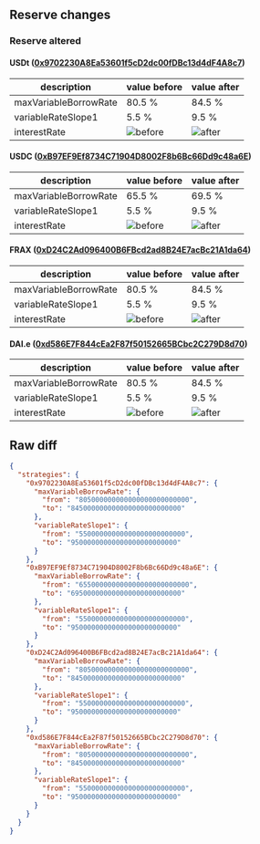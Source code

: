 ## Reserve changes

### Reserve altered

#### USDt ([0x9702230A8Ea53601f5cD2dc00fDBc13d4dF4A8c7](https://snowtrace.io/address/0x9702230A8Ea53601f5cD2dc00fDBc13d4dF4A8c7))

| description | value before | value after |
| --- | --- | --- |
| maxVariableBorrowRate | 80.5 % | 84.5 % |
| variableRateSlope1 | 5.5 % | 9.5 % |
| interestRate | ![before](https://dash.onaave.com/api/static?variableRateSlope1=55000000000000000000000000&variableRateSlope2=750000000000000000000000000&optimalUsageRatio=900000000000000000000000000&baseVariableBorrowRate=0&maxVariableBorrowRate=805000000000000000000000000) | ![after](https://dash.onaave.com/api/static?variableRateSlope1=95000000000000000000000000&variableRateSlope2=750000000000000000000000000&optimalUsageRatio=900000000000000000000000000&baseVariableBorrowRate=0&maxVariableBorrowRate=845000000000000000000000000) |

#### USDC ([0xB97EF9Ef8734C71904D8002F8b6Bc66Dd9c48a6E](https://snowtrace.io/address/0xB97EF9Ef8734C71904D8002F8b6Bc66Dd9c48a6E))

| description | value before | value after |
| --- | --- | --- |
| maxVariableBorrowRate | 65.5 % | 69.5 % |
| variableRateSlope1 | 5.5 % | 9.5 % |
| interestRate | ![before](https://dash.onaave.com/api/static?variableRateSlope1=55000000000000000000000000&variableRateSlope2=600000000000000000000000000&optimalUsageRatio=900000000000000000000000000&baseVariableBorrowRate=0&maxVariableBorrowRate=655000000000000000000000000) | ![after](https://dash.onaave.com/api/static?variableRateSlope1=95000000000000000000000000&variableRateSlope2=600000000000000000000000000&optimalUsageRatio=900000000000000000000000000&baseVariableBorrowRate=0&maxVariableBorrowRate=695000000000000000000000000) |

#### FRAX ([0xD24C2Ad096400B6FBcd2ad8B24E7acBc21A1da64](https://snowtrace.io/address/0xD24C2Ad096400B6FBcd2ad8B24E7acBc21A1da64))

| description | value before | value after |
| --- | --- | --- |
| maxVariableBorrowRate | 80.5 % | 84.5 % |
| variableRateSlope1 | 5.5 % | 9.5 % |
| interestRate | ![before](https://dash.onaave.com/api/static?variableRateSlope1=55000000000000000000000000&variableRateSlope2=750000000000000000000000000&optimalUsageRatio=900000000000000000000000000&baseVariableBorrowRate=0&maxVariableBorrowRate=805000000000000000000000000) | ![after](https://dash.onaave.com/api/static?variableRateSlope1=95000000000000000000000000&variableRateSlope2=750000000000000000000000000&optimalUsageRatio=900000000000000000000000000&baseVariableBorrowRate=0&maxVariableBorrowRate=845000000000000000000000000) |

#### DAI.e ([0xd586E7F844cEa2F87f50152665BCbc2C279D8d70](https://snowtrace.io/address/0xd586E7F844cEa2F87f50152665BCbc2C279D8d70))

| description | value before | value after |
| --- | --- | --- |
| maxVariableBorrowRate | 80.5 % | 84.5 % |
| variableRateSlope1 | 5.5 % | 9.5 % |
| interestRate | ![before](https://dash.onaave.com/api/static?variableRateSlope1=55000000000000000000000000&variableRateSlope2=750000000000000000000000000&optimalUsageRatio=900000000000000000000000000&baseVariableBorrowRate=0&maxVariableBorrowRate=805000000000000000000000000) | ![after](https://dash.onaave.com/api/static?variableRateSlope1=95000000000000000000000000&variableRateSlope2=750000000000000000000000000&optimalUsageRatio=900000000000000000000000000&baseVariableBorrowRate=0&maxVariableBorrowRate=845000000000000000000000000) |

## Raw diff

```json
{
  "strategies": {
    "0x9702230A8Ea53601f5cD2dc00fDBc13d4dF4A8c7": {
      "maxVariableBorrowRate": {
        "from": "805000000000000000000000000",
        "to": "845000000000000000000000000"
      },
      "variableRateSlope1": {
        "from": "55000000000000000000000000",
        "to": "95000000000000000000000000"
      }
    },
    "0xB97EF9Ef8734C71904D8002F8b6Bc66Dd9c48a6E": {
      "maxVariableBorrowRate": {
        "from": "655000000000000000000000000",
        "to": "695000000000000000000000000"
      },
      "variableRateSlope1": {
        "from": "55000000000000000000000000",
        "to": "95000000000000000000000000"
      }
    },
    "0xD24C2Ad096400B6FBcd2ad8B24E7acBc21A1da64": {
      "maxVariableBorrowRate": {
        "from": "805000000000000000000000000",
        "to": "845000000000000000000000000"
      },
      "variableRateSlope1": {
        "from": "55000000000000000000000000",
        "to": "95000000000000000000000000"
      }
    },
    "0xd586E7F844cEa2F87f50152665BCbc2C279D8d70": {
      "maxVariableBorrowRate": {
        "from": "805000000000000000000000000",
        "to": "845000000000000000000000000"
      },
      "variableRateSlope1": {
        "from": "55000000000000000000000000",
        "to": "95000000000000000000000000"
      }
    }
  }
}
```